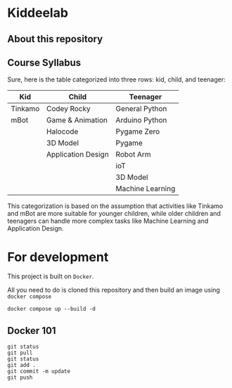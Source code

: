 # Kiddeelab

## About this repository

## Course Syllabus
Sure, here is the table categorized into three rows: kid, child, and teenager:

| Kid               |  Child             | Teenager           |
|-------------------|--------------------|--------------------|
| Tinkamo           | Codey Rocky        | General Python     |
| mBot              | Game & Animation   | Arduino Python     |
|                   | Halocode           | Pygame Zero        |
|                   | 3D Model           | Pygame             |
|                   | Application Design | Robot Arm          |
|                   |                    | ioT                |
|                   |                    | 3D Model           |
|                   |                    | Machine Learning   |

This categorization is based on the assumption that activities like Tinkamo and mBot are more suitable for younger children, while older children and teenagers can handle more complex tasks like Machine Learning and Application Design.

# For development

This project is built on `Docker`.

All you need to do is cloned this repository and then build an image using `docker compose`

```shell
docker compose up --build -d
```

## Docker 101
```
git status
git pull
git status
git add .
git commit -m update
git push
```